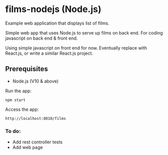 # films-nodejs (Node.js)

Example web application that displays list of films.

Simple web app that uses Node.js to serve up films on back end.  For coding javascript on back end & front end.

Using simple javascript on front end for now.  Eventually replace with React.js, or write a similar React.js project.

## Prerequisites
* Node.js (V10 & above)

Run the app:
```
npm start
```

Access the app:
```
http://localhost:8010/films
```

### To do:
* Add rest controller tests
* Add web page